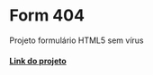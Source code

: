 # Form 404
Projeto formulário HTML5 sem vírus

#### [Link do projeto](https://turista1234z4.github.io/form-html/)
